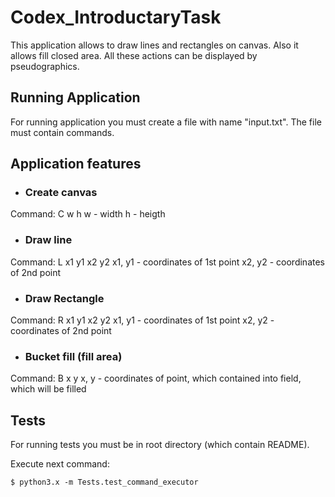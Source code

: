 # Codex_IntroductaryTask

This application allows to draw lines and rectangles on canvas. Also it allows fill closed area.
All these actions can be displayed by pseudographics.

## Running Application

For running application you must create a file with name "input.txt". The file must contain commands.

## Application features

- ### Create canvas

Command:    C w h
w - width
h - heigth

- ### Draw line

Command:    L x1 y1 x2 y2
x1, y1 - coordinates of 1st point
x2, y2 - coordinates of 2nd point

- ### Draw Rectangle

Command:    R x1 y1 x2 y2
x1, y1 - coordinates of 1st point
x2, y2 - coordinates of 2nd point

- ### Bucket fill (fill area)

Command:    B x y
x, y - coordinates of point, which contained into field, which will be filled


## Tests

For running tests you must be in root directory (which contain README).

Execute next command:

    $ python3.x -m Tests.test_command_executor

